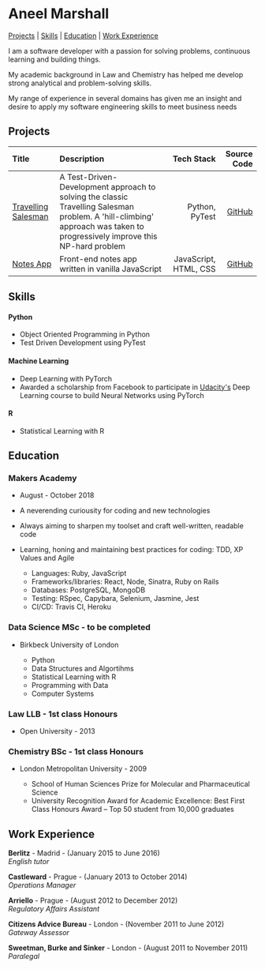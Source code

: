 # Aneel Marshall

 [Projects](#projects) | [Skills](#skills) |  [Education](#education) | [Work Experience](#experience) 

I am a software developer with a passion for solving problems, continuous learning and building things.

My academic background in Law and Chemistry has helped me develop strong analytical and problem-solving skills.

My range of experience in several domains has given me an insight and desire to apply my software engineering skills to meet business needs

## <a name="projects">Projects</a>

| Title | Description | Tech Stack | Source Code |
|:--- |:--- | ---:| ---:|
| [Travelling Salesman](https://github.com/marshall159/travelling-Salesman)| A Test-Driven-Development approach to solving the classic Travelling Salesman problem. A 'hill-climbing' approach was taken to progressively improve this NP-hard problem | Python, PyTest | [GitHub](https://github.com/marshall159/travelling-Salesman)
| [Notes App](https://github.com/marshall159/notesApp)  | Front-end notes app written in vanilla JavaScript | JavaScript, HTML, CSS | [GitHub](https://github.com/marshall159/notesApp)


## <a name="skills">Skills</a>

#### Python
- Object Oriented Programming in Python 
- Test Driven Development using PyTest

#### Machine Learning
- Deep Learning with PyTorch
- Awarded a scholarship from Facebook to participate in [Udacity's](https://blog.udacity.com/2018/10/introducing-the-pytorch-scholarship-challenge-from-facebook.html) Deep Learning course to build Neural Networks using PyTorch

#### R
- Statistical Learning with R

## <a name="education">Education</a>

### Makers Academy 
- August - October 2018

- A neverending curiousity for coding and new technologies
- Always aiming to sharpen my toolset and craft well-written, readable code
- Learning, honing and maintaining best practices for coding: TDD, XP Values and Agile
    
    - Languages: Ruby, JavaScript
    - Frameworks/libraries: React, Node, Sinatra, Ruby on Rails
    - Databases: PostgreSQL, MongoDB
    - Testing: RSpec, Capybara, Selenium, Jasmine, Jest
    - CI/CD: Travis CI, Heroku


### Data Science MSc - to be completed
- Birkbeck University of London

    - Python
    - Data Structures and Algortihms
    - Statistical Learning with R
    - Programming with Data
    - Computer Systems

### Law LLB - 1st class Honours 
- Open University - 2013

### Chemistry BSc - 1st class Honours 
- London Metropolitan University - 2009

    - School of Human Sciences Prize for Molecular and Pharmaceutical Science
    - University Recognition Award for Academic Excellence: Best First Class Honours Award – Top 50 student from 10,000 graduates

## <a name="experience">Work Experience</a>
**Berlitz** - Madrid - (January 2015 to June 2016)   
*English tutor* 

**Castleward** - Prague - (January 2013 to October 2014)   
*Operations Manager* 

**Arriello** - Prague - (August 2012 to December 2012)   
*Regulatory Affairs Assistant* 

**Citizens Advice Bureau** - London - (November 2011 to June 2012)  
*Gateway Assessor*

**Sweetman, Burke and Sinker** - London - (August 2011 to November 2011)   
*Paralegal*  
